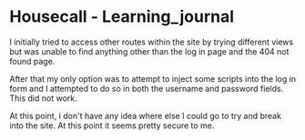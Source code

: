 # Housecall - Learning_journal

I initially tried to access other routes within the site by trying different views but was unable to find anything other than the log in page and the 404 not found page.

After that my only option was to attempt to inject some scripts into the log in form and I attempted to do so in both the username and password fields.  This did not work.

At this point, i don't have any idea where else I could go to try and break into the site. At this point it seems pretty secure to me.